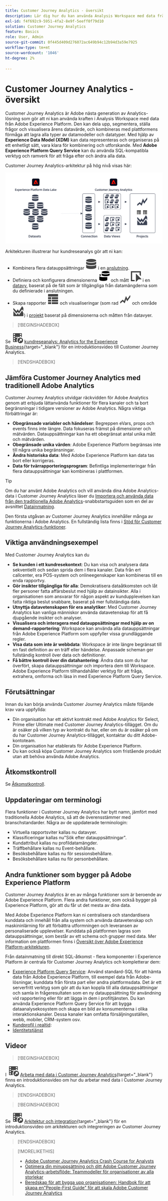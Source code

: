 ```yaml
---
title: Customer Journey Analytics - översikt
description: Lär dig hur du kan använda Analysis Workspace med data från Experience Platform i Customer Journey Analytics.
exl-id: f4f692c9-5951-4fa2-8e9f-5eeff0f79d10
solution: Customer Journey Analytics
feature: Basics
role: User, Admin
source-git-commit: 0f445d409d276072ac649b94c12b94d3a59e7925
workflow-type: tm+mt
source-wordcount: '1046'
ht-degree: 2%

---
```


# Customer Journey Analytics - översikt

Customer Journey Analytics är Adobe nästa generation av Analytics-lösning som gör att ni kan använda kraften i Analysis Workspace med data från Adobe Experience Platform. Den kan dela upp, segmentera, ställa frågor och visualisera årens datavärde, och kombineras med plattformens förmåga att lagra alla typer av datamodeller och datatyper. Med hjälp av **Experience Data Model (XDM)** kan data representeras och organiseras på ett enhetligt sätt, vara klara för kombinering och utforskande. Med **Adobe Experience Platform Query Service** kan du använda SQL-kompatibla verktyg och ramverk för att fråga efter och ändra alla data.

Customer Journey Analytics-arkitektur på hög nivå visas här:

![Customer Journey Analytics-arkitektur](assets/cja-overview.svg)

Arkitekturen illustrerar hur kundreseanalys gör att ni kan:

* Kombinera flera datauppsättningar ![Data](/help/assets/icons/Data.svg) i en [anslutning](/help/connections/overview.md).
* Definiera och konfigurera dimensionerna ![Dimensioner](/help/assets/icons/Dimensions.svg) och mått ![Händelse](/help/assets/icons/Event.svg) i en [datavy](/help/data-views/data-views.md), baserat på de fält som är tillgängliga från datamängderna som du definierade i anslutningen.
* Skapa rapporter ![VisaTabell](/help/assets/icons/ViewTable.svg) och visualiseringar (som rad ![Rad](/help/assets/icons/GraphTrend.svg) och område ![Område](/help/assets/icons/GraphAreaStacked.svg)) i [projekt](/help/analysis-workspace/home.md) baserat på dimensionerna och måtten från datavyer.


>[!BEGINSHADEBOX]

Se ![VideoCheckedOut](/help/assets/icons/VideoCheckedOut.svg) [kundreseanalys: Analytics for the Experience Business](https://video.tv.adobe.com/v/30090/?quality=12&learn=on){target="_blank"} för en introduktionsvideo till Customer Journey Analytics.

>[!ENDSHADEBOX]


## Jämföra Customer Journey Analytics med traditionell Adobe Analytics

Customer Journey Analytics utvidgar räckvidden för Adobe Analytics genom att erbjuda lättanvända funktioner för flera kanaler och ta bort begränsningar i tidigare versioner av Adobe Analytics. Några viktiga förbättringar är:

* **Obegränsade variabler och händelser**: Begreppen eVars, props och events finns inte längre. Data fokuseras främst på dimensioner och mätvärden. Datauppsättningar kan ha ett obegränsat antal unika mått och mätvärden.
* **Obegränsade unika värden**: Adobe Experience Platform begränsas inte till några unika begränsningar.
* **Ändra historiska data**: Med Adobe Experience Platform kan data tas bort eller korrigeras.
* **Data för tvärrapporteringsprogram**: Befintliga implementeringar från flera datauppsättningar kan kombineras i plattformen.

>[!TIP]
>
>Om du har använt Adobe Analytics och vill använda dina Adobe Analytics-data i Customer Journey Analytics läser du [Importera och använda data från den traditionella Adobe Analytics](../data-ingestion/analytics.md)-snabbstartsguiden som en del av avsnittet [Datainmatning](../data-ingestion/data-ingestion.md).

Den första utgåvan av Customer Journey Analytics innehåller många av funktionerna i Adobe Analytics. En fullständig lista finns i [Stöd för Customer Journey Analytics-funktioner](/help/getting-started/aa-vs-cja/cja-aa.md).

## Viktiga användningsexempel

Med Customer Journey Analytics kan du

* **Se kunden i ett kundresekontext**: Du kan visa och analysera data sekventiellt och sedan sprida dem i flera kanaler. Data från ert callcenter, era POS-system och onlineegenskaper kan kombineras till en enda rapportvy.
* **Gör insikter tillgängliga för alla**: Demokratisera dataåtkomsten och låt fler personer fatta affärsbeslut med hjälp av datainsikter. Alla i organisationen som ansvarar för någon aspekt av kundupplevelsen kan fatta riktiga beslut snabbare, baserat på mer fullständiga data.
* **Utnyttja datavetenskapen för era analytiker**: Med Customer Journey Analytics kan vanliga människor använda datavetenskap för att få djupgående insikter och analyser.
* **Visualisera och interagera med datauppsättningar med hjälp av on demand-rapportering**: Workspace kan använda alla datauppsättningar från Adobe Experience Platform som uppfyller vissa grundläggande regler.
* **Visa data som inte är webbdata**: Workspace är inte längre begränsat till en fast definition av en träff eller händelse. Anpassade scheman ger fullständig kontroll över data och definitioner.
* **Få bättre kontroll över din datahantering**: Ändra data som du har överfört, skapa datauppsättningar och importera dem till Workspace. Adobe Experience Platform tillhandahåller verktyg för att fråga, extrahera, omforma och läsa in med Experience Platform Query Service.

## Förutsättningar

Innan du kan börja använda Customer Journey Analytics måste följande krav vara uppfyllda:

* Din organisation har ett aktivt kontrakt med Adobe Analytics för Select, Prime eller Ultimate med Customer Journey Analytics-tillägget. Om du är osäker på vilken typ av kontrakt du har, eller om du är osäker på om du har Customer Journey Analytics-tillägget, kontaktar du ditt Adobe-kontoteam.
* Din organisation har etablerats för Adobe Experience Platform.
* Du kan också köpa Customer Journey Analytics som fristående produkt utan att behöva använda Adobe Analytics.

## Åtkomstkontroll

Se [Åtkomstkontroll](/help/technotes/access-control.md).

## Uppdateringar om terminologi

Flera funktioner i Customer Journey Analytics har bytt namn, jämfört med traditionella Adobe Analytics, så att de överensstämmer med branschstandarder. Några av de uppdaterade terminologin:

* Virtuella rapportsviter kallas nu datavyer.
* Klassificeringar kallas nu&quot;Sök efter datauppsättningar&quot;.
* Kundattribut kallas nu profildatamängder.
* Träffbehållare kallas nu Event-behållare.
* Besöksbehållare kallas nu för sessionsbehållare.
* Besöksbehållare kallas nu för personbehållare.

## Andra funktioner som bygger på Adobe Experience Platform

Customer Journey Analytics är en av många funktioner som är beroende av Adobe Experience Platform. Flera andra funktioner, som också bygger på Experience Platform, gör att du får ut det mesta av dina data.

Med Adobe Experience Platform kan ni centralisera och standardisera kunddata och innehåll från alla system och använda datavetenskap och maskininlärning för att förbättra utformningen och leveransen av personaliserade upplevelser. Kunddata på plattformen lagras som datauppsättningar, som består av ett schema och grupper med data. Mer information om plattformen finns i [Översikt över Adobe Experience Platform-arkitekturen](https://experienceleague.adobe.com/docs/platform-learn/tutorials/intro-to-platform/basic-architecture.html?lang=sv-SE).

Från datainmatning till direkt SQL-åtkomst - flera komponenter i Experience Platform är centrala för Customer Journey Analytics och kompletterar dem:

* [Experience Platform Query Service](https://experienceleague.adobe.com/docs/experience-platform/query/home.html?lang=sv): Använd standard-SQL för att hämta data från Adobe Experience Platform, till exempel data från Adobe-lösningar, kunddata från första part eller andra plattformsdata. Det är ett serverfritt verktyg som gör att du kan koppla till alla datauppsättningar och samla in frågeresultaten som en ny datauppsättning för användning vid rapportering eller för att lägga in dem i profiltjänsten. Du kan använda Experience Platform Query Service för att bygga dataanalysekosystem och skapa en bild av konsumenterna i olika interaktionskanaler. Dessa kanaler kan omfatta försäljningsställen, webb, mobiler, CRM-system osv.
* [Kundprofil i realtid](https://experienceleague.adobe.com/docs/experience-platform/profile/home.html?lang=sv):
* [Identitetstjänst](https://experienceleague.adobe.com/docs/experience-platform/identity/home.html?lang=sv)

## Videor

>[!BEGINSHADEBOX]

I ![VideoCheckedOut](/help/assets/icons/VideoCheckedOut.svg) [Arbeta med data i Customer Journey Analytics](https://video.tv.adobe.com/v/32112/?quality=12&learn=on){target="_blank"} finns en introduktionsvideo om hur du arbetar med data i Customer Journey Analytics.

>[!ENDSHADEBOX]

>[!BEGINSHADEBOX]

Se ![VideoCheckedOut](/help/assets/icons/VideoCheckedOut.svg) [Arkitektur och integration](https://video.tv.adobe.com/v/32483/?quality=12&learn=on){target="_blank"} för en introduktionsvideo om arkitekturen och integreringen av Customer Journey Analytics.

>[!ENDSHADEBOX]

>[!MORELIKETHIS]
>
>* [Adobe Customer Journey Analytics Crash Course for Analysts](https://experienceleaguecommunities.adobe.com/t5/adobe-analytics-blogs/adobe-customer-journey-analytics-crash-course-for-analysts/ba-p/719261)
>* [Optimera din minuppsättning och ditt Adobe Customer Journey Analytics-arbetsflöde: Teammodeller för organisationer av alla storlekar](https://experienceleaguecommunities.adobe.com/t5/adobe-analytics-blogs/optimizing-your-mindset-and-adobe-customer-journey-analytics/ba-p/721456)
>* [Beredskap för att bygga upp organisationen: Handbok för att skapa en&quot;People-First Guide&quot; för att skala Adobe Customer Journey Analytics](https://experienceleaguecommunities.adobe.com/t5/adobe-analytics-blogs/building-organizational-readiness-a-people-first-guide-to/ba-p/723273)
